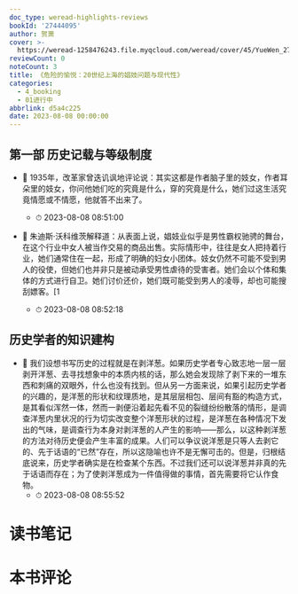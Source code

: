 ```yaml
---
doc_type: weread-highlights-reviews
bookId: '27444095'
author: 贺萧
cover: >-
  https://weread-1258476243.file.myqcloud.com/weread/cover/45/YueWen_27444095/t7_YueWen_27444095.jpg
reviewCount: 0
noteCount: 3
title: 《危险的愉悦：20世纪上海的娼妓问题与现代性》
categories:
  - 4_booking
  - 01进行中
abbrlink: d5a4c225
date: 2023-08-08 00:00:00
---
```



## 第一部 历史记载与等级制度


- 📌 1935年，改革家曾迭讥讽地评论说：其实这都是作者脑子里的妓女，作者耳朵里的妓女，你问他她们吃的究竟是什么，穿的究竟是什么，她们过这生活究竟情愿或不情愿，他就答不出来了。 
    - ⏱ 2023-08-08 08:51:00 

- 📌 朱迪斯·沃科维茨解释道：从表面上说，娼妓业似乎是男性霸权驰骋的舞台，在这个行业中女人被当作交易的商品出售。实际情形中，往往是女人把持着行业，她们通常住在一起，形成了明确的妇女小团体。妓女仍然不可能不受到男人的役使，但她们也并非只是被动承受男性虐待的受害者。她们会以个体和集体的方式进行自卫。她们讨价还价，她们既可能受到男人的凌辱，却也可能搜刮嫖客。[1 
    - ⏱ 2023-08-08 08:52:18 
## 历史学者的知识建构


- 📌 我们设想书写历史的过程就是在剥洋葱。如果历史学者专心致志地一层一层剥开洋葱、去寻找想象中的本质内核的话，那么她会发现除了剥下来的一堆东西和刺痛的双眼外，什么也没有找到。但从另一方面来说，如果引起历史学者的兴趣的，是洋葱的形状和纹理质地，是其层层相包、层间有豁的构造方式，是其看似浑然一体，然而一剥便沿着起先看不见的裂缝纷纷散落的情形，是调查洋葱内里状况的行为切实改变整个洋葱形状的过程，是洋葱在各种情况下发出的气味，是调查行为本身对剥洋葱的人产生的影响——那么，以这种剥洋葱的方法对待历史便会产生丰富的成果。人们可以争议说洋葱是只等人去剥它的、先于话语的“已然”存在，所以这隐喻也许不是无懈可击的。但是，归根结底说来，历史学者确实是在检查某个东西。不过我们还可以说洋葱并非真的先于话语而存在；为了使剥洋葱成为一件值得做的事情，首先需要将它认作食物。 
    - ⏱ 2023-08-08 08:55:52 

# 读书笔记


# 本书评论
